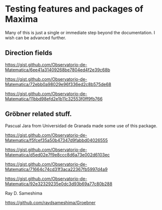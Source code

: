# Testing features and packages of Maxima

Many of this is just a single or immediate step beyond the documentation. I wish can be advanced further.

## Direction fields

https://gist.github.com/Observatorio-de-Matematica/6ee41a31409268be7804ed4f2e39c68b

https://gist.github.com/Observatorio-de-Matematica/72ebb0a98029e96f336ed2c8b575de68

https://gist.github.com/Observatorio-de-Matematica/11bbd98efd2e1b11c32553f0ff9fb766

## Gröbner related stuff.

Pascual Jara from Universidad de Granada made some use of this package.

https://gist.github.com/Observatorio-de-Matematica/f5fcef35a50b47347d9fabbd04026555

https://gist.github.com/Observatorio-de-Matematica/d5ed02e7f9e8ccc8d6a73e002d6103ec

https://gist.github.com/Observatorio-de-Matematica/71664c74cd31f3aca22367fb5997d4a9

https://gist.github.com/Observatorio-de-Matematica/92e32329235e0dc3d93b69a77c80b288

Ray D. Sameshima

https://github.com/raydsameshima/Groebner
